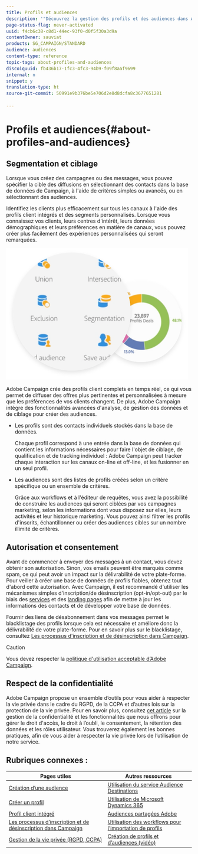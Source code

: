 ```yaml
---
title: Profils et audiences
description: '"Découvrez la gestion des profils et des audiences dans Adobe Campaign : définissez les populations ciblées, sélectionnez des audiences, filtrez les destinataires, collectez des données et mettez à jour les profils."'
page-status-flag: never-activated
uuid: f4cb6c38-c8d1-44ec-93f0-d0f5f30a3d9a
contentOwner: sauviat
products: SG_CAMPAIGN/STANDARD
audience: audiences
content-type: reference
topic-tags: about-profiles-and-audiences
discoiquuid: fb436b17-1fc3-4fc3-94b9-f09f8aaf9699
internal: n
snippet: y
translation-type: ht
source-git-commit: 50991e9b376be5e706d2e8d8dcfa8c3677651281

---
```



# Profils et audiences{#about-profiles-and-audiences}

## Segmentation et ciblage

Lorsque vous créez des campagnes ou des messages, vous pouvez spécifier la cible des diffusions en sélectionnant des contacts dans la base de données de Campaign, à l&#39;aide de critères simples ou avancés, ou en sélectionnant des audiences.

Identifiez les clients plus efficacement sur tous les canaux à l&#39;aide des profils client intégrés et des segments personnalisés. Lorsque vous connaissez vos clients, leurs centres d&#39;intérêt, leurs données démographiques et leurs préférences en matière de canaux, vous pouvez créer plus facilement des expériences personnalisées qui seront remarquées.

![](assets/do-not-localize/audiences.png)

Adobe Campaign crée des profils client complets en temps réel, ce qui vous permet de diffuser des offres plus pertinentes et personnalisées à mesure que les préférences de vos clients changent. De plus, Adobe Campaign intègre des fonctionnalités avancées d&#39;analyse, de gestion des données et de ciblage pour créer des audiences.

* Les profils sont des contacts individuels stockés dans la base de données.

   Chaque profil correspond à une entrée dans la base de données qui contient les informations nécessaires pour faire l&#39;objet de ciblage, de qualification et de tracking individuel : Adobe Campaign peut tracker chaque interaction sur les canaux on-line et off-line, et les fusionner en un seul profil.

* Les audiences sont des listes de profils créées selon un critère spécifique ou un ensemble de critères.

   Grâce aux workflows et à l&#39;éditeur de requêtes, vous avez la possibilité de construire les audiences qui seront ciblées par vos campagnes marketing, selon les informations dont vous disposez sur elles, leurs activités et leur historique marketing. Vous pouvez ainsi filtrer les profils d&#39;inscrits, échantillonner ou créer des audiences cibles sur un nombre illimité de critères.

## Autorisation et consentement

Avant de commencer à envoyer des messages à un contact, vous devez obtenir son autorisation. Sinon, vos emails peuvent être marqués comme spam, ce qui peut avoir un impact sur la délivrabilité de votre plate-forme. Pour veiller à créer une base de données de profils fiables, obtenez tout d&#39;abord cette autorisation. Avec Campaign, il est recommandé d&#39;utiliser les mécanismes simples d&#39;inscription/de désinscription (opt-in/opt-out) par le biais des [services](../../audiences/using/creating-a-service.md) et des [landing pages](../../channels/using/getting-started-with-landing-pages.md) afin de mettre à jour les informations des contacts et de développer votre base de données.

Fournir des liens de désabonnement dans vos messages permet le blacklistage des profils lorsque cela est nécessaire et améliore donc la délivrabilité de votre plate-forme. Pour en savoir plus sur le blacklistage, consultez [Les processus d&#39;inscription et de désinscription dans Campaign](../../audiences/using/about-opt-in-and-opt-out-in-campaign.md).

>[!CAUTION]
>
>Vous devez respecter la [politique d&#39;utilisation acceptable d’Adobe Campaign](https://www.adobe.com/fr/legal/terms/aup.html).

## Respect de la confidentialité

Adobe Campaign propose un ensemble d’outils pour vous aider à respecter la vie privée dans le cadre du RGPD, de la CCPA et d’autres lois sur la protection de la vie privée. Pour en savoir plus, consultez [cet article](https://helpx.adobe.com/fr/campaign/kb/campaign-privacy.html) sur la gestion de la confidentialité et les fonctionnalités que nous offrons pour gérer le droit d&#39;accès, le droit à l’oubli, le consentement, la rétention des données et les rôles utilisateur. Vous trouverez également les bonnes pratiques, afin de vous aider à respecter la vie privée lors de l’utilisation de notre service.

## Rubriques connexes :

| Pages utiles | Autres ressources |
|---|---|
| [Création d’une audience](../../audiences/using/creating-audiences.md) | [Utilisation du service Audience Destinations](../../audiences/using/aep-about-audience-destinations-service.md) |
| [Créer un profil](../../audiences/using/creating-profiles.md) | [Utilisation de Microsoft Dynamics 365](../../integrating/using/working-with-campaign-standard-and-microsoft-dynamics-365.md) |
| [Profil client intégré](../../audiences/using/integrated-customer-profile.md) | [Audiences partagées Adobe](../../integrating/using/sharing-audiences-with-audience-manager-or-people-core-service.md) |
| [Les processus d’inscription et de désinscription dans Campaign](../../audiences/using/about-opt-in-and-opt-out-in-campaign.md) | [Utilisation des workflows pour l’importation de profils](../../automating/using/importing-data.md) |
| [Gestion de la vie privée (RGPD, CCPA)](https://helpx.adobe.com/fr/campaign/kb/campaign-privacy.html) | [Création de profils et d’audiences (vidéo)](https://docs.adobe.com/content/help/en/campaign-standard-learn/tutorials/profiles-and-audiences/creating-profiles-and-audiences.html) |
